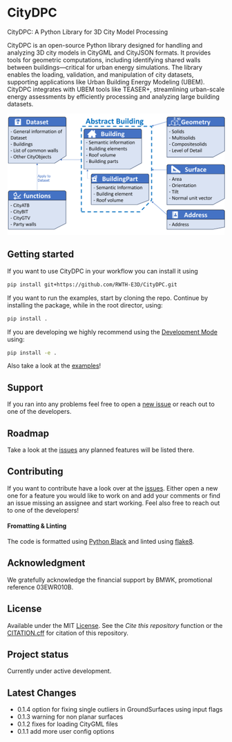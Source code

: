 # CityDPC

CityDPC: A Python Library for 3D City Model Processing

CityDPC is an open-source Python library designed for handling and analyzing 3D city models in CityGML and CityJSON formats. It provides tools for geometric computations, including identifying shared walls between buildings—critical for urban energy simulations. The library enables the loading, validation, and manipulation of city datasets, supporting applications like Urban Building Energy Modeling (UBEM). CityDPC integrates with UBEM tools like TEASER+, streamlining urban-scale energy assessments by efficiently processing and analyzing large building datasets.

![](img/structure.png)
## Getting started

If you want to use CityDPC in your workflow you can install it using
```bash
pip install git+https://github.com/RWTH-E3D/CityDPC.git
```

If you want to run the examples, start by cloning the repo.
Continue by installing the package, while in the root director, using:
```bash
pip install .
```
If you are developing we highly recommend using the [Development Mode](https://setuptools.pypa.io/en/latest/userguide/development_mode.html) using:
```bash
pip install -e .
```

Also take a look at the [examples](examples)!

## Support
If you ran into any problems feel free to open a [new issue](https://github.com/RWTH-E3D/CityDPC/issues/new/choose) or reach out to one of the developers.

## Roadmap
Take a look at the [issues](https://github.com/RWTH-E3D/CityDPC/issues) any planned features will be listed there.

## Contributing
If you want to contribute have a look over at the [issues](https://github.com/RWTH-E3D/CityDPC/issues). Either open a new one for a feature you would like to work on and add your comments or find an issue missing an assignee and start working. Feel also free to reach out to one of the developers!

#### Fromatting & Linting
The code is formatted using [Python Black](https://github.com/psf/black) and linted using [flake8](https://github.com/PyCQA/flake8).

## Acknowledgment
We gratefully acknowledge the financial support by BMWK, promotional reference 03EWR010B.


## License
Available under the MIT [License](License.md).
See the _Cite this repository_ function or the [CITATION.cff](CITATION.cff) for citation of this repository.

## Project status
Currently under active development.


## Latest Changes

- 0.1.4 option for fixing single outliers in GroundSurfaces using input flags
- 0.1.3 warning for non planar surfaces
- 0.1.2 fixes for loading CityGML files
- 0.1.1 add more user config options
